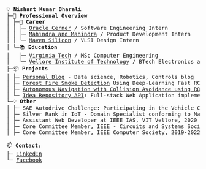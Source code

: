<pre>

💡 <b>Nishant Kumar Bharali</b> 
├─🚀 <b>Professional Overview</b> 
│ ├─💼 <b>Career</b>
│ │ ├─ <a href="https://www.cerner.com/">Oracle Cerner</a> / Software Engineering Intern 
│ │ ├─ <a href="https://www.mahindra.com/">Mahindra and Mahindra</a> / Product Development Intern 
│ │ └─ <a href="https://www.maven-silicon.com/">Maven Silicon</a> / VLSI Design Intern 
│ └─📚 <b>Education</b>  
│   ├─ <a href="https://www.vt.edu/">Virginia Tech</a> / MSc Computer Engineering 
│   └─ <a href="https://vit.ac.in/">Vellore Institute of Technology</a> / BTech Electronics and Communication Engineering
├─📦 <b>Projects</b>  
│ ├─ <a href="https://nishantbharali.github.io/Blog/">Personal Blog</a> - Data science, Robotics, Controls blog  
│ ├─ <a href="https://github.com/NishantBharali/Forest-Fire-Smoke-Detection-Using-Computer-Vision-and-Deep-Learning">Forest Fire Smoke Detection</a> Using Deep-Learning Fast RCNN inception v2 & SSD Mobilenet v2
│ ├─ <a href="https://drive.google.com/file/d/1D0Mfpe8zFq1wjk3hQN1IYfh2tzWJSP8p/view">Autonomous Navigation with Collision Avoidance using ROS</a>
│ └─ <a href="https://github.com/NishantBharali/Oralce-Cerner-API">Idea Repository API</a>: Full-stack Web Application implementing C.R.U.D.
└─💡 <b>Other</b>
│ ├─ SAE Autodrive Challenge: Participating in the Vehicle Control and testing sub-team under working on Q23-24 cycle learning through training and workshops on topics like Machine Vision, ROS2 and MATLAB GUI’s   │ ├─ Undergraduate Teaching Assistant for the course Digital Logic Design (ECE2003), VIT Vellore (2019-2021)
│ ├─ Silver Rank in IoT - Domain Specialist conforming to National Skills Qualifications Framework Level 8, 2021
│ ├─ Assistant Web Developer at IEEE IAS, VIT Vellore, 2020
│ ├─ Core Committee Member, IEEE - Circuits and Systems Society, 2019-2020
│ ├─ Core Committee Member, IEEE Computer Society, 2019-2022 

📫 <b>Contact</b>:   
├─ <a href="https://www.linkedin.com/in/nishant-kumar-bharali/">LinkedIn</a>  
└─ <a href="https://www.facebook.com/profile.php?id=61550884612561">Facebook</a>   

</pre>
